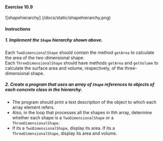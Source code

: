 #### Exercise 10.9
![shapehierarchy]
(/docs/static/shapehierarchy.png)
#### Instructions

##### 1. Implement the `Shape` hierarchy shown above.
Each `TwoDimensionalShape` should contain the method `getArea` to calculate the area of the two-dimensional shape.  
Each `ThreeDimensionalShape` should have methods `getArea` and `getVolume` to calculate the surface area and volume, respectively, of the three-dimensional shape.

##### 2. Create a program that uses an array of `Shape` references to objects of each concrete class in the hierarchy.  
- The program should print a text description of the object to which each array element refers.  
- Also, in the loop that processes all the shapes in thh array, determine whether each shape is a `TwoDimensionalShape` or a `ThreeDimensionalShape`.  
- If its a `TwoDimensionalShape`, display its area. If its a `ThreeDimensionalShape`, display its area and volume. 